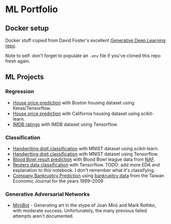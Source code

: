 # ML Portfolio

## Docker setup

Docker stuff copied from David Foster's excellent [Generative Deep Learning repo](https://github.com/davidADSP/Generative_Deep_Learning_2nd_Edition).

Note to self: don't forget to populate an `.env` file if you've cloned this repo fresh again.

## ML Projects

### Regression

- [House price prediction](./notebooks/regression-tensorflow-boston-housing.ipynb) with Boston housing dataset using Keras/Tensorflow.
- [House price prediction](./notebooks/regression-scikit-learn-california-housing.ipynb) with California housing dataset using scikit-learn.
- [IMDB ratings](./notebooks/regression-tensorflow-imdb.ipynb) with IMDB dataset using Tensorflow.

### Classification

- [Handwriting digit classification](./notebooks/classification-scikit-learn-mnist.ipynb) with MNIST dataset using scikit-learn.
- [Handwriting digit classification](./notebooks/classification-tensorflow-mnist.ipynb) with MNIST dataset using Tensorflow.
- [Blood Bowl result prediction](./notebooks/classification-scikit-learn-blood-bowl.ipynb) with Blood Bowl league data from [NAF](https://www.thenaf.net/).
- [Reuters data classification](./notebooks/classification-tensorflow-reuters.ipynb) with Tensorflow. TODO: add more EDA and explanation to this notebook. I don't remember what it's classifying.
- [Company Bankruptcy Prediction](https://www.kaggle.com/code/drpappa/company-bankruptcy-prediction) using [bankruptcy data](https://www.kaggle.com/datasets/fedesoriano/company-bankruptcy-prediction) from the Taiwan Economic Journal for the years 1999–2009

### Generative Adversarial Networks

- [MiróBot](https://github.com/Pappa/MiroBot) - Generating art in the stype of Joan Miró and Mark Rothko, with moderate success. Unfortunately, the many previous failed attempts aren't documented.